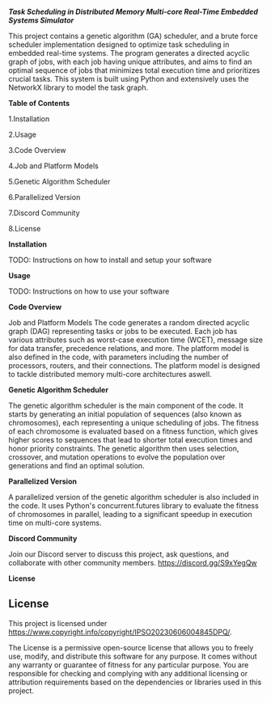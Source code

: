 *****Task Scheduling in Distributed Memory Multi-core Real-Time Embedded Systems Simulator*****

This project contains a genetic algorithm (GA) scheduler, and a brute force scheduler implementation designed to optimize task scheduling in embedded real-time systems. The program generates a directed acyclic graph of jobs, with each job having unique attributes, and aims to find an optimal sequence of jobs that minimizes total execution time and prioritizes crucial tasks. This system is built using Python and extensively uses the NetworkX library to model the task graph.

**Table of Contents**

1.Installation

2.Usage

3.Code Overview

4.Job and Platform Models

5.Genetic Algorithm Scheduler

6.Parallelized Version

7.Discord Community

8.License


**Installation**

TODO: Instructions on how to install and setup your software

**Usage**

TODO: Instructions on how to use your software

**Code Overview**

Job and Platform Models
The code generates a random directed acyclic graph (DAG) representing tasks or jobs to be executed. Each job has various attributes such as worst-case execution time (WCET), message size for data transfer, precedence relations, and more. The platform model is also defined in the code, with parameters including the number of processors, routers, and their connections. The platform model is designed to tackle distributed memory multi-core architectures aswell. 

**Genetic Algorithm Scheduler**

The genetic algorithm scheduler is the main component of the code. It starts by generating an initial population of sequences (also known as chromosomes), each representing a unique scheduling of jobs. The fitness of each chromosome is evaluated based on a fitness function, which gives higher scores to sequences that lead to shorter total execution times and honor priority constraints. The genetic algorithm then uses selection, crossover, and mutation operations to evolve the population over generations and find an optimal solution.

**Parallelized Version**

A parallelized version of the genetic algorithm scheduler is also included in the code. It uses Python's concurrent.futures library to evaluate the fitness of chromosomes in parallel, leading to a significant speedup in execution time on multi-core systems.

**Discord Community**

Join our Discord server to discuss this project, ask questions, and collaborate with other community members. https://discord.gg/S9xYegQw

**License**



## License

This project is licensed under https://www.copyright.info/copyright/IPSO20230606004845DPQ/.

The License is a permissive open-source license that allows you to freely use, modify, and distribute this software for any purpose. It comes without any warranty or guarantee of fitness for any particular purpose. You are responsible for checking and complying with any additional licensing or attribution requirements based on the dependencies or libraries used in this project.


